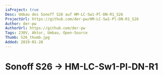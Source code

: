 ```yaml
---
isProject: true
Desc: Umbau des Sonoff S26 auf HM-LC-Sw1-Pl-DN-R1_S26
ProjectUrl: https://github.com/der-pw/HM-LC-Sw1-Pl-DN-R1_S26
Author: der-pw
AuthorUrl: https://github.com/der-pw
Tags: 230V, Aktor, Umbau, Open-Source
Thumb: S26_thumb.jpg
Added: 2019-01-28
---
```


# Sonoff S26 → HM-LC-Sw1-Pl-DN-R1
